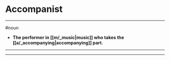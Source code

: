 # Accompanist
---
#noun
- **The performer in [[m/_music|music]] who takes the [[a/_accompanying|accompanying]] part.**
---
---
